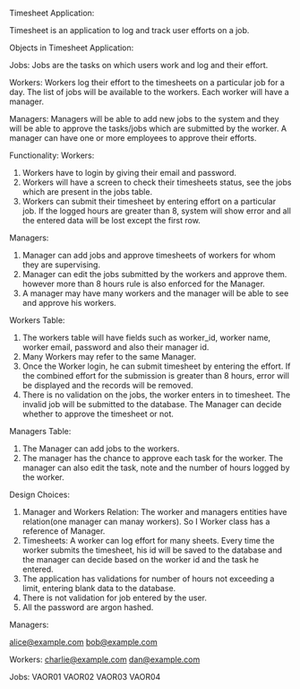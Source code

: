 Timesheet Application:

Timesheet is an application to log and track user efforts on a job. 

Objects in Timesheet Application:


Jobs:
Jobs are the tasks on which users work and log and their effort.

Workers: 
Workers log their effort to the timesheets on a particular job for a day. The list of jobs will be available to the workers. Each worker will have a manager.

Managers:
Managers will be able to add new jobs to the system and they will be able to approve the tasks/jobs which are submitted by the worker. A manager can have one or more employees to approve their efforts.


Functionality:
 Workers:
  1. Workers have to login by giving their email and password.
  2. Workers will have  a screen to check their timesheets status, see the jobs which are present in the jobs table.
  3. Workers can submit their timesheet by entering effort on a particular job. If the logged hours are greater than 8, system will show error and all the entered data will be lost except the first row.

  Managers:
  1. Manager can add jobs and approve timesheets of workers for whom they are supervising.
  2. Manager can edit the jobs submitted by the workers and approve them. however more than 8 hours rule is also enforced for the Manager.
  3. A manager may have many workers and the manager will be able to see and approve his workers.

  Workers Table:
   1. The workers table will have fields such as worker_id, worker name, worker email, password and also their manager id.
   2. Many Workers may refer to the same Manager.
   3. Once the Worker login, he can submit timesheet by entering the effort. If the combined effort for the submission is greater than 8 hours, error will be displayed and the records will be removed.
   4. There is no validation on the jobs, the worker enters in to timesheet. The invalid job will be submitted to the database. The Manager can decide whether to approve the timesheet or not.

   Managers Table:
   1. The Manager can add jobs to the workers. 
   2. The manager has the chance to approve each task for the worker. The manager can also edit the task, note and the number of hours logged by the worker.

  Design Choices:

  1. Manager and Workers Relation:
     The worker and managers entities have relation(one manager can manay workers). So I Worker class has a reference of Manager.
  2. Timesheets:
     A worker can log effort for many sheets. Every time the worker submits the timesheet, his id will be saved to the database and the manager can decide based on the worker id and the task he entered.
  3. The application has validations for number of hours not exceeding a limit, entering blank data to the database.
  4. There is not validation for job entered by the user.
  5. All the password are argon hashed.


  Managers:

   alice@example.com
   bob@example.com

   Workers:
    charlie@example.com
    dan@example.com

   Jobs:
     VAOR01
     VAOR02
     VAOR03
     VAOR04


   
